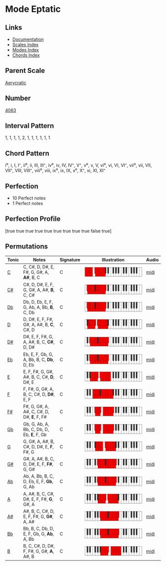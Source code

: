# Mode Eptatic

## Links

- [Documentation](index.md)
- [Scales Index](Scales.md)
- [Modes Index](Modes.md)
- [Chords Index](Chords.md)

## Parent Scale

[Aerycratic](ScaleAerycratic.md)

## Number

[4063](https://ianring.com/musictheory/scales/4063)

## Interval Pattern

1, 1, 1, 1, 2, 1, 1, 1, 1, 1, 1

## Chord Pattern

i⁰, i, I, I⁺, ii⁰, ii, III, III⁺, iv⁰, iv, IV, IV⁺, V⁺, v⁰, v, V, vi⁰, vi, VI, VI⁺, vii⁰, vii, VII, VII⁺, VIII, VIII⁺, viii⁰, viii, ix⁰, ix, IX, x⁰, X⁺, xi, XI, XI⁺

## Perfection

- 10 Perfect notes
- 1 Perfect notes

## Perfection Profile

[true true true true true true true true true false true]

## Permutations

| Tonic | Notes | Signature | Illustration | Audio |
|-------|-------|-----------|--------------|-------|
| [C](ModeCNaturalEptatic.md) | C, C#, D, D#, E, F#, G, G#, A, **A#**, B, C | C | ![CNaturalEptatic](ModeCNaturalEptatic.png) | [midi](https://github.com/edipermadi/music/blob/main/docs/ModeCNaturalEptatic.mid?raw=true) |
| [C#](ModeCSharpEptatic.md) | C#, D, D#, E, F, G, G#, A, A#, **B**, C, C# | C | ![CSharpEptatic](ModeCSharpEptatic.png) | [midi](https://github.com/edipermadi/music/blob/main/docs/ModeCSharpEptatic.mid?raw=true) |
| [Db](ModeDFlatEptatic.md) | Db, D, Eb, E, F, G, Ab, A, Bb, **B**, C, Db | C | ![DFlatEptatic](ModeDFlatEptatic.png) | [midi](https://github.com/edipermadi/music/blob/main/docs/ModeDFlatEptatic.mid?raw=true) |
| [D](ModeDNaturalEptatic.md) | D, D#, E, F, F#, G#, A, A#, B, **C**, C#, D | C | ![DNaturalEptatic](ModeDNaturalEptatic.png) | [midi](https://github.com/edipermadi/music/blob/main/docs/ModeDNaturalEptatic.mid?raw=true) |
| [D#](ModeDSharpEptatic.md) | D#, E, F, F#, G, A, A#, B, C, **C#**, D, D# | C | ![DSharpEptatic](ModeDSharpEptatic.png) | [midi](https://github.com/edipermadi/music/blob/main/docs/ModeDSharpEptatic.mid?raw=true) |
| [Eb](ModeEFlatEptatic.md) | Eb, E, F, Gb, G, A, Bb, B, C, **Db**, D, Eb | C | ![EFlatEptatic](ModeEFlatEptatic.png) | [midi](https://github.com/edipermadi/music/blob/main/docs/ModeEFlatEptatic.mid?raw=true) |
| [E](ModeENaturalEptatic.md) | E, F, F#, G, G#, A#, B, C, C#, **D**, D#, E | C | ![ENaturalEptatic](ModeENaturalEptatic.png) | [midi](https://github.com/edipermadi/music/blob/main/docs/ModeENaturalEptatic.mid?raw=true) |
| [F](ModeFNaturalEptatic.md) | F, F#, G, G#, A, B, C, C#, D, **D#**, E, F | C | ![FNaturalEptatic](ModeFNaturalEptatic.png) | [midi](https://github.com/edipermadi/music/blob/main/docs/ModeFNaturalEptatic.mid?raw=true) |
| [F#](ModeFSharpEptatic.md) | F#, G, G#, A, A#, C, C#, D, D#, **E**, F, F# | C | ![FSharpEptatic](ModeFSharpEptatic.png) | [midi](https://github.com/edipermadi/music/blob/main/docs/ModeFSharpEptatic.mid?raw=true) |
| [Gb](ModeGFlatEptatic.md) | Gb, G, Ab, A, Bb, C, Db, D, Eb, **E**, F, Gb | C | ![GFlatEptatic](ModeGFlatEptatic.png) | [midi](https://github.com/edipermadi/music/blob/main/docs/ModeGFlatEptatic.mid?raw=true) |
| [G](ModeGNaturalEptatic.md) | G, G#, A, A#, B, C#, D, D#, E, **F**, F#, G | C | ![GNaturalEptatic](ModeGNaturalEptatic.png) | [midi](https://github.com/edipermadi/music/blob/main/docs/ModeGNaturalEptatic.mid?raw=true) |
| [G#](ModeGSharpEptatic.md) | G#, A, A#, B, C, D, D#, E, F, **F#**, G, G# | C | ![GSharpEptatic](ModeGSharpEptatic.png) | [midi](https://github.com/edipermadi/music/blob/main/docs/ModeGSharpEptatic.mid?raw=true) |
| [Ab](ModeAFlatEptatic.md) | Ab, A, Bb, B, C, D, Eb, E, F, **Gb**, G, Ab | C | ![AFlatEptatic](ModeAFlatEptatic.png) | [midi](https://github.com/edipermadi/music/blob/main/docs/ModeAFlatEptatic.mid?raw=true) |
| [A](ModeANaturalEptatic.md) | A, A#, B, C, C#, D#, E, F, F#, **G**, G#, A | C | ![ANaturalEptatic](ModeANaturalEptatic.png) | [midi](https://github.com/edipermadi/music/blob/main/docs/ModeANaturalEptatic.mid?raw=true) |
| [A#](ModeASharpEptatic.md) | A#, B, C, C#, D, E, F, F#, G, **G#**, A, A# | C | ![ASharpEptatic](ModeASharpEptatic.png) | [midi](https://github.com/edipermadi/music/blob/main/docs/ModeASharpEptatic.mid?raw=true) |
| [Bb](ModeBFlatEptatic.md) | Bb, B, C, Db, D, E, F, Gb, G, **Ab**, A, Bb | C | ![BFlatEptatic](ModeBFlatEptatic.png) | [midi](https://github.com/edipermadi/music/blob/main/docs/ModeBFlatEptatic.mid?raw=true) |
| [B](ModeBNaturalEptatic.md) | B, C, C#, D, D#, F, F#, G, G#, **A**, A#, B | C | ![BNaturalEptatic](ModeBNaturalEptatic.png) | [midi](https://github.com/edipermadi/music/blob/main/docs/ModeBNaturalEptatic.mid?raw=true) |

